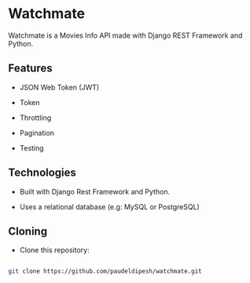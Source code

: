 # Watchmate

Watchmate is a Movies Info API made with Django REST Framework and Python.

## Features

- JSON Web Token (JWT)

- Token

- Throttling

- Pagination

- Testing

## Technologies

- Built with Django Rest Framework and Python.

- Uses a relational database (e.g: MySQL or PostgreSQL)

## Cloning

- Clone this repository:

```bash

git clone https://github.com/paudeldipesh/watchmate.git

```
